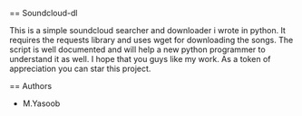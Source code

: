 == Soundcloud-dl

This is a simple soundcloud searcher and downloader i wrote in python. It requires the requests library and uses wget for downloading the songs. The script is well documented and will help a new python programmer to understand it as well. I hope that you guys like my work. As a token of appreciation you can star this project.

== Authors

* M.Yasoob